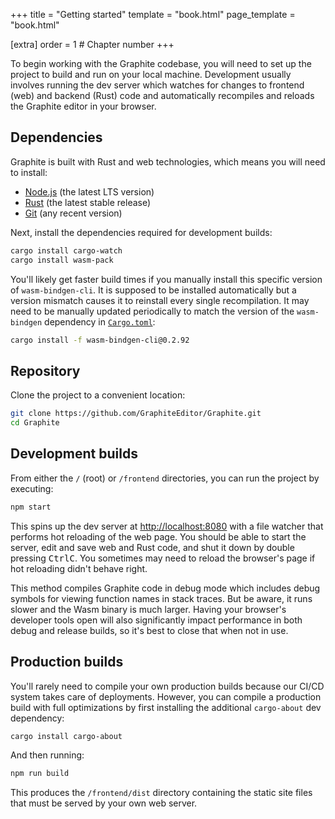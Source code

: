 +++
title = "Getting started"
template = "book.html"
page_template = "book.html"

[extra]
order = 1 # Chapter number
+++

To begin working with the Graphite codebase, you will need to set up the project to build and run on your local machine. Development usually involves running the dev server which watches for changes to frontend (web) and backend (Rust) code and automatically recompiles and reloads the Graphite editor in your browser.

## Dependencies

Graphite is built with Rust and web technologies, which means you will need to install:
- [Node.js](https://nodejs.org/) (the latest LTS version)
- [Rust](https://www.rust-lang.org/) (the latest stable release)
- [Git](https://git-scm.com/) (any recent version)

Next, install the dependencies required for development builds:

```sh
cargo install cargo-watch
cargo install wasm-pack
```

You'll likely get faster build times if you manually install this specific version of `wasm-bindgen-cli`. It is supposed to be installed automatically but a version mismatch causes it to reinstall every single recompilation. It may need to be manually updated periodically to match the version of the `wasm-bindgen` dependency in [`Cargo.toml`](https://github.com/GraphiteEditor/Graphite/blob/master/Cargo.toml):

```sh
cargo install -f wasm-bindgen-cli@0.2.92
```

<!-- THESE INSTRUCTIONS ARE HIDDEN UNTIL WE NEED THEM AGAIN FOR TAURI DEVELOPMENT ONCE THAT HAS BEEN MERGED INTO MASTER -->
<!--
On Linux, you may need to install this set of additional packages if you run into issues:

<details>
<summary>Click to view</summary>

```sh
# On Debian-based (Ubuntu, Mint, etc.) distributions:
sudo apt install libgtk-3-dev libsoup2.4-dev libjavascriptcoregtk-4.0-dev libwebkit2gtk-4.0-dev

# On Fedora-based (RHEL, CentOS, etc.) distributions:
sudo dnf install gtk3-devel libsoup-devel javascriptcoregtk4.0-devel webkit2gtk4.0-devel

# On NixOS or when using the Nix package manager:
nix-shell
```

</details>
-->

## Repository

Clone the project to a convenient location:

```sh
git clone https://github.com/GraphiteEditor/Graphite.git
cd Graphite
```

## Development builds

From either the `/` (root) or `/frontend` directories, you can run the project by executing:

```sh
npm start
```

This spins up the dev server at <http://localhost:8080> with a file watcher that performs hot reloading of the web page. You should be able to start the server, edit and save web and Rust code, and shut it down by double pressing <kbd>Ctrl</kbd><kbd>C</kbd>. You sometimes may need to reload the browser's page if hot reloading didn't behave right.

This method compiles Graphite code in debug mode which includes debug symbols for viewing function names in stack traces. But be aware, it runs slower and the Wasm binary is much larger. Having your browser's developer tools open will also significantly impact performance in both debug and release builds, so it's best to close that when not in use.

## Production builds

You'll rarely need to compile your own production builds because our CI/CD system takes care of deployments. However, you can compile a production build with full optimizations by first installing the additional `cargo-about` dev dependency:

```sh
cargo install cargo-about
```

And then running:

```sh
npm run build
```

This produces the `/frontend/dist` directory containing the static site files that must be served by your own web server.
